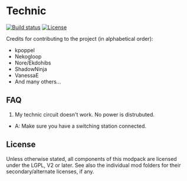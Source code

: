 Technic
=======

[![Build status](https://github.com/minetest-mods/technic/workflows/Check%20&%20Release/badge.svg)](https://github.com/minetest-mods/technic/actions)
[![License](https://img.shields.io/badge/license-LGPLv2.0%2B-purple.svg)](https://www.gnu.org/licenses/old-licenses/lgpl-2.0.en.html)

Credits for contributing to the project (in alphabetical order):
  * kpoppel
  * Nekogloop
  * Nore/Ekdohibs
  * ShadowNinja
  * VanessaE
  * And many others...

FAQ
---

1. My technic circuit doesn't work.  No power is distrubuted.
  * A: Make sure you have a switching station connected.

License
-------

Unless otherwise stated, all components of this modpack are licensed under the
LGPL, V2 or later.  See also the individual mod folders for their
secondary/alternate licenses, if any.
